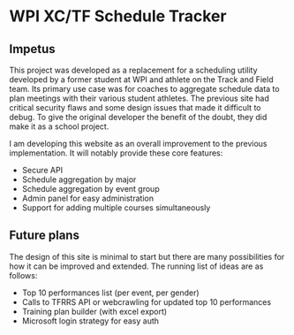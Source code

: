 # WPI XC/TF Schedule Tracker

## Impetus

This project was developed as a replacement for a scheduling utility developed by a former student at WPI and athlete on the Track and Field team. Its primary use case was for coaches to aggregate schedule data to plan meetings with their various student athletes. The previous site had critical security flaws and some design issues that made it difficult to debug. To give the original developer the benefit of the doubt, they did make it as a school project.

I am developing this website as an overall improvement to the previous implementation. It will notably provide these core features:

* Secure API
* Schedule aggregation by major
* Schedule aggregation by event group
* Admin panel for easy administration
* Support for adding multiple courses simultaneously

## Future plans

The design of this site is minimal to start but there are many possibilities for how it can be improved and extended. The running list of ideas are as follows:

* Top 10 performances list (per event, per gender)
* Calls to TFRRS API or webcrawling for updated top 10 performances
* Training plan builder (with excel export)
* Microsoft login strategy for easy auth
